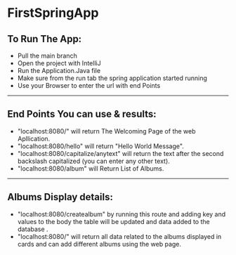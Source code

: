 # FirstSpringApp

## To Run The App:
 - Pull the main branch
 - Open the project with IntelliJ
 - Run the Application.Java file
 - Make sure from the run tab the spring application started running
 - Use your Browser to enter the url with end Points

------

   ## End Points You can use & results:
   - "localhost:8080/" will return The Welcoming Page of the web Apllication.
   - "localhost:8080/hello" will return "Hello World Message".
   - "localhost:8080/capitalize/anytext" will return the text after the second backslash capitalized (you can enter any other text).
   - "localhost:8080/album" will Return List of Albums.

------

   ## Albums Display details:
   - "localhost:8080/createalbum" by running this route and adding key and values to the body the table will be updated and data added to the database .
   - "localhost:8080/" will return all data related to the albums displayed in cards and can add different albums using the web page.
